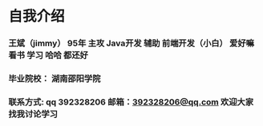 # 自我介绍 
###  王斌（jimmy）  95年  主攻 Java开发  辅助 前端开发（小白）  爱好嘛 看书 学习 哈哈 都还好
###  毕业院校： 湖南邵阳学院  
###  联系方式: qq 392328206     邮箱：392328206@qq.com 欢迎大家找我讨论学习

